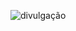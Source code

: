 ![divulgação](https://lh3.googleusercontent.com/0vNJIqdRTyp49dLewx4Kc4k-dziGD8VTqO59x_RidCTELN9Eni5SjJY7mqJyxv7FoupqxUgvvOHKYr3dPmynzjrWlFbzoCfyUfPSXoW1OnLyMkC-wgI=w1280)
